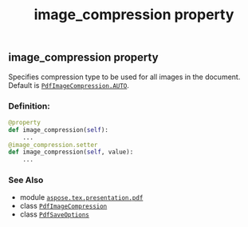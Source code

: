﻿---
title: image_compression property
second_title: Aspose.TeX for Python via .NET API References
description: 
type: docs
weight: 40
url: /python-net/aspose.tex.presentation.pdf/pdfsaveoptions/image_compression/
is_root: false
---

## image_compression property


Specifies compression type to be used for all images in the document.
Default is [`PdfImageCompression.AUTO`](/tex/python-net/aspose.tex.presentation.pdf/pdfimagecompression#AUTO).
### Definition:
```python
@property
def image_compression(self):
    ...
@image_compression.setter
def image_compression(self, value):
    ...
```

### See Also
* module [`aspose.tex.presentation.pdf`](../../)
* class [`PdfImageCompression`](/tex/python-net/aspose.tex.presentation.pdf/pdfimagecompression)
* class [`PdfSaveOptions`](/tex/python-net/aspose.tex.presentation.pdf/pdfsaveoptions)
